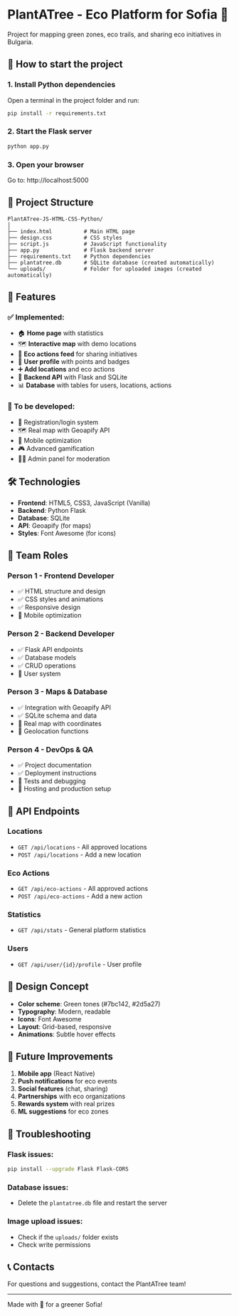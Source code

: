 # PlantATree - Eco Platform for Sofia 🌳

Project for mapping green zones, eco trails, and sharing eco initiatives in Bulgaria.

## 🚀 How to start the project

### 1. Install Python dependencies

Open a terminal in the project folder and run:

```bash
pip install -r requirements.txt
```

### 2. Start the Flask server

```bash
python app.py
```

### 3. Open your browser

Go to: http://localhost:5000

## 📁 Project Structure

```
PlantATree-JS-HTML-CSS-Python/
│
├── index.html          # Main HTML page
├── design.css          # CSS styles
├── script.js           # JavaScript functionality
├── app.py              # Flask backend server
├── requirements.txt    # Python dependencies
├── plantatree.db       # SQLite database (created automatically)
└── uploads/            # Folder for uploaded images (created automatically)
```

## 🎯 Features

### ✅ Implemented:
- 🏠 **Home page** with statistics
- 🗺️ **Interactive map** with demo locations
- 📝 **Eco actions feed** for sharing initiatives
- 👤 **User profile** with points and badges
- ➕ **Add locations** and eco actions
- 🔧 **Backend API** with Flask and SQLite
- 📊 **Database** with tables for users, locations, actions

### 🔄 To be developed:
- 🔐 Registration/login system
- 🗺️ Real map with Geoapify API
- 📱 Mobile optimization
- 🎮 Advanced gamification
- 👨‍💼 Admin panel for moderation

## 🛠️ Technologies

- **Frontend**: HTML5, CSS3, JavaScript (Vanilla)
- **Backend**: Python Flask
- **Database**: SQLite
- **API**: Geoapify (for maps)
- **Styles**: Font Awesome (for icons)

## 👥 Team Roles

### Person 1 - Frontend Developer
- ✅ HTML structure and design
- ✅ CSS styles and animations  
- ✅ Responsive design
- 🔄 Mobile optimization

### Person 2 - Backend Developer  
- ✅ Flask API endpoints
- ✅ Database models
- ✅ CRUD operations
- 🔄 User system

### Person 3 - Maps & Database
- ✅ Integration with Geoapify API
- ✅ SQLite schema and data
- 🔄 Real map with coordinates
- 🔄 Geolocation functions

### Person 4 - DevOps & QA
- ✅ Project documentation
- ✅ Deployment instructions  
- 🔄 Tests and debugging
- 🔄 Hosting and production setup

## 🌟 API Endpoints

### Locations
- `GET /api/locations` - All approved locations
- `POST /api/locations` - Add a new location

### Eco Actions
- `GET /api/eco-actions` - All approved actions
- `POST /api/eco-actions` - Add a new action

### Statistics
- `GET /api/stats` - General platform statistics

### Users
- `GET /api/user/{id}/profile` - User profile

## 🎨 Design Concept

- **Color scheme**: Green tones (#7bc142, #2d5a27)
- **Typography**: Modern, readable
- **Icons**: Font Awesome
- **Layout**: Grid-based, responsive
- **Animations**: Subtle hover effects

## 📱 Future Improvements

1. **Mobile app** (React Native)
2. **Push notifications** for eco events
3. **Social features** (chat, sharing)
4. **Partnerships** with eco organizations
5. **Rewards system** with real prizes
6. **ML suggestions** for eco zones

## 🔧 Troubleshooting

### Flask issues:
```bash
pip install --upgrade Flask Flask-CORS
```

### Database issues:
- Delete the `plantatree.db` file and restart the server

### Image upload issues:
- Check if the `uploads/` folder exists
- Check write permissions

## 📞 Contacts

For questions and suggestions, contact the PlantATree team!

---
Made with 💚 for a greener Sofia!